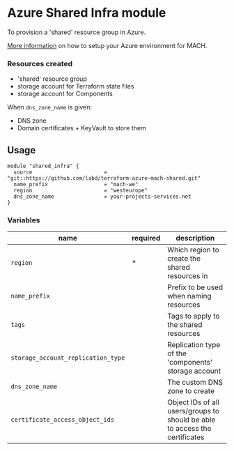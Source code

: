# Azure Shared Infra module

To provision a 'shared' resource group in Azure.

[More information](https://docs.machcomposer.io/tutorial/azure/step-3-setup-azure.html) on how to setup your Azure environment for MACH.

### Resources created

- 'shared' resource group
- storage account for Terraform state files
- storage account for Components

When `dns_zone_name` is given:

- DNS zone
- Domain certificates + KeyVault to store them

## Usage

```
module "shared_infra" {
  source                       = "git::https://github.com/labd/terraform-azure-mach-shared.git"
  name_prefix                  = "mach-we"
  region                       = "westeurope"
  dns_zone_name                = your-projects-services.net
}
```

### Variables

| name                               | required | description                                                                 |
| ---------------------------------- | -------- | --------------------------------------------------------------------------- |
| `region`                           | *        | Which region to create the shared resources in                              |
| `name_prefix`                      |          | Prefix to be used when naming resources                                     |
| `tags`                             |          | Tags to apply to the shared resources                                       |
| `storage_account_replication_type` |          | Replication type of the 'components' storage account                        |
| `dns_zone_name`                    |          | The custom DNS zone to create                                               |
| `certificate_access_object_ids`    |          | Object IDs of all users/groups to should be able to access the certificates |
